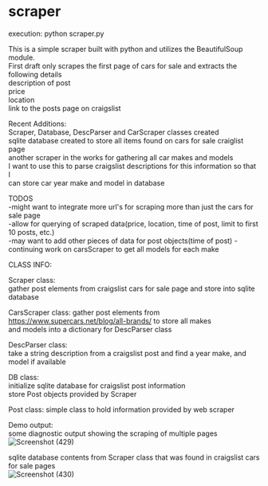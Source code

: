# scraper

execution: python scraper.py

This is a simple scraper built with python and utilizes the BeautifulSoup module.  
First draft only scrapes the first page of cars for sale and extracts the following details  
  description of post  
  price  
  location  
  link to the posts page on craigslist  

Recent Additions:  
Scraper, Database, DescParser and CarScraper classes created  
sqlite database created to store all items found on cars for sale craiglist page  
another scraper in the works for gathering all car makes and models  
  I want to use this to parse craigslist descriptions for this information so that I  
  can store car year make and model in database  
  
TODOS  
-might want to integrate more url's for scraping more than just the cars for sale page  
-allow for querying of scraped data(price, location, time of post, limit to first 10 posts, etc.)  
-may want to add other pieces of data for post objects(time of post) 
-continuing work on carsScraper to get all models for each make  

CLASS INFO:  
  
Scraper class:  
gather post elements from craigslist cars for sale page and store into sqlite database  

CarsScraper class:
gather post elements from  https://www.supercars.net/blog/all-brands/ to store all makes  
and models into a dictionary for DescParser class 

DescParser class:  
take a string description from a craigslist post and find a year make, and model if available  

DB class:  
initialize sqlite database for craigslist post information  
store Post objects provided by Scraper

Post class:
simple class to hold information provided by web scraper 


Demo output:  
some diagnostic output showing the scraping of multiple pages  
![Screenshot (429)](https://user-images.githubusercontent.com/43590688/143510463-be984d09-189f-45c0-b969-45ab573bdffc.png)  

sqlite database contents from Scraper class that was found in craigslist cars for sale pages  
![Screenshot (430)](https://user-images.githubusercontent.com/43590688/143510494-568a0f48-3ba1-468f-9a4e-1a2133191de9.png)

